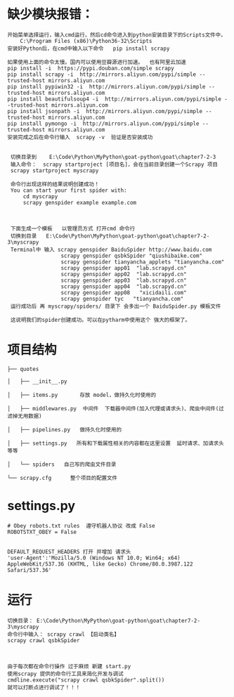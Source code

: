 

# 缺少模块报错：

    开始菜单选择运行，输入cmd运行，然后cd命令进入到python安装目录下的Scripts文件中，
        C:\Program Files (x86)\Python36-32\Scripts 
    安装好Python后，在cmd中输入以下命令   pip install scrapy 
    
    如果使用上面的命令太慢。国内可以使用豆瓣源进行加速。  也有阿里云加速
    pip install -i  https://pypi.douban.com/simple scrapy 
    pip install scrapy -i  http://mirrors.aliyun.com/pypi/simple --trusted-host mirrors.aliyun.com 
    pip install pypiwin32 -i  http://mirrors.aliyun.com/pypi/simple --trusted-host mirrors.aliyun.com 
    pip install beautifulsoup4 -i  http://mirrors.aliyun.com/pypi/simple --trusted-host mirrors.aliyun.com 
    pip install jsonpath -i  http://mirrors.aliyun.com/pypi/simple --trusted-host mirrors.aliyun.com 
    pip install pymongo -i  http://mirrors.aliyun.com/pypi/simple --trusted-host mirrors.aliyun.com 
    安装完成之后在命令行输入  scrapy -v  验证是否安装成功


     切换目录到    E:\Code\Python\MyPython\goat-python\goat\chapter7-2-3
     输入命令：  scrapy startproject [项目名]，会在当前目录创建一个Scrapy 项目
     scrapy startproject myscrapy
     
     命令行出现这样的结果说明创建成功！
     You can start your first spider with:
         cd myscrapy
         scrapy genspider example example.com
       
         
         
     下面生成一个模板   以管理员方式 打开cmd 命令行
     切换到目录   E:\Code\Python\MyPython\goat-python\goat\chapter7-2-3\myscrapy 
     Terminal中 输入 scrapy genspider BaiduSpider http://www.baidu.com
                     scrapy genspider qsbkSpider "qiushibaike.com"
                     scrapy genspider tianyancha_applets "tianyancha.com"
                     scrapy genspider app01  "lab.scrapyd.cn"
                     scrapy genspider app02  "lab.scrapyd.cn"
                     scrapy genspider app03  "lab.scrapyd.cn"
                     scrapy genspider app04  "lab.scrapyd.cn"
                     scrapy genspider app08   "xicidaili.com"
                     scrapy genspider tyc   "tianyancha.com"
     运行成功后 再 myscrapy/spiders/ 目录下 会多出一个 BaiduSpider.py 模板文件
     
     这说明我们的spider创建成功。可以在pytharm中使用这个 强大的框架了。
     
    
# 项目结构
    ├── quotes
    
    │   ├── __init__.py
    
    │   ├── items.py       存放 model，做持久化时使用的
    
    │   ├── middlewares.py  中间件  下载器中间件(加入代理或请求头)、爬虫中间件(过滤掉无用数据)
    
    │   ├── pipelines.py   做持久化时使用的
    
    │   ├── settings.py   所有和下载属性相关的内容都在这里设置  延时请求、加请求头等等
    
    │   └── spiders   自己写的爬虫文件目录
    
    └── scrapy.cfg      整个项目的配置文件


# settings.py 
    # Obey robots.txt rules  遵守机器人协议 改成 False
    ROBOTSTXT_OBEY = False
    
    
    DEFAULT_REQUEST_HEADERS 打开 并增加 请求头
    'user-Agent':'Mozilla/5.0 (Windows NT 10.0; Win64; x64) AppleWebKit/537.36 (KHTML, like Gecko) Chrome/80.0.3987.122 Safari/537.36'
    
# 运行    
    切换目录： E:\Code\Python\MyPython\goat-python\goat\chapter7-2-3\myscrapy
    命令行中输入： scrapy crawl 【启动类名】
    scrapy crawl qsbkSpider
    
    
    
    由于每次都在命令行操作 过于麻烦 新建 start.py 
    使用scrapy 提供的命令行工具来简化开发与调试
    cmdline.execute("scrapy crawl qsbkSpider".split())
    就可以打断点进行调试了！！！
